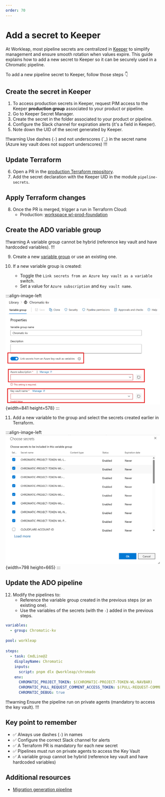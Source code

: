 ```yaml
---
order: 70
---
```


# Add a secret to Keeper

At Workleap, most pipeline secrets are centralized in [Keeper](https://www.keepersecurity.com/) to simplify management and ensure smooth rotation when values expire. This guide explains how to add a new secret to Keeper so it can be securely used in a Chromatic pipeline.

To add a new pipeline secret to Keeper, follow those steps :point_down:

## Create the secret in Keeper

1. To access production secrets in Keeper, request PIM access to the Keeper **production group** associated to your product or pipeline.
2. Go to Keeper Secret Manager.
3. Create the secret in the folder associated to your product or pipeline.
4. Configure the Slack channel for expiration alerts (it's a field in Keeper).
5. Note down the UID of the secret generated by Keeper.

!!!warning
Use dashes (`-`) and not underscores (`_) in the secret name (Azure key vault does not support underscores)
!!!

## Update Terraform

6. Open a PR in the [production Terraform repository](https://github.com/workleap/wl-terraform-wlplatform/blob/main/workleap/live/prod/foundation/main.tf).
7. Add the secret declaration with the Keeper UID in the module `pipeline-secrets`.

## Apply Terraform changes

8. Once the PR is merged, trigger a run in Terraform Cloud:
    - Production: [workspace wl-prod-foundation](https://app.terraform.io/app/Workleap/workspaces/wl-prod-foundation)

## Create the ADO variable group

!!!warning
A variable group cannot be hybrid (reference key vault and have hardcoded variables).
!!!

9. Create a new [variable group](https://learn.microsoft.com/en-us/azure/devops/pipelines/process/set-secret-variables?view=azure-devops&tabs=yaml%2Cbash#set-a-secret-variable-in-a-variable-group) or use an existing one.

10. If a new variable group is created:
    - Toggle the `Link secrets from an Azure key vault as a variable` switch.
    - Set a value for `Azure subscription` and `Key vault name`.

:::align-image-left
![](../static/keeper-ado-variable-group.png){width=841 height=578}
:::

11. Add a new variable to the group and select the secrets created earlier in Terraform.

:::align-image-left
![](../static/keeper-variable-group-secrets.png){width=798 height=665}
:::

## Update the ADO pipeline

12. Modify the pipelines to:
    - Reference the variable group created in the previous steps (or an existing one).
    - Use the variables of the secrets (with the `-`) added in the previous steps.

```yaml !#2,4,12,13 chromatic.yml
variables:
  - group: Chromatic-kv

pool: workleap

steps:
  - task: CmdLine@2
    displayName: Chromatic
    inputs:
      script: pnpm dlx @workleap/chromado
    env:
      CHROMATIC_PROJECT_TOKEN: $(CHROMATIC-PROJECT-TOKEN-WL-NAVBAR)
      CHROMATIC_PULL_REQUEST_COMMENT_ACCESS_TOKEN: $(PULL-REQUEST-COMMENT-ACCESS-TOKEN)
      CHROMATIC_DEBUG: true
```

!!!warning
Ensure the pipeline run on private agents (mandatory to access the key vault).
!!!

## Key point to remember

- :white_check_mark: Always use dashes (`-`) in names
- :white_check_mark: Configure the correct Slack channel for alerts
- :white_check_mark: A Terraform PR is mandatory for each new secret
- :white_check_mark: Pipelines must run on private agents to access the Key Vault
- :white_check_mark: A variable group cannot be hybrid (reference key vault and have hardcoded variables)

## Additional resources

- [Migration generation pipeline](https://workleap.atlassian.net/wiki/spaces/TL/pages/5711921209/Migration+Automation#Step-1%3A-Use-the-Migration-Generation-Pipeline)
